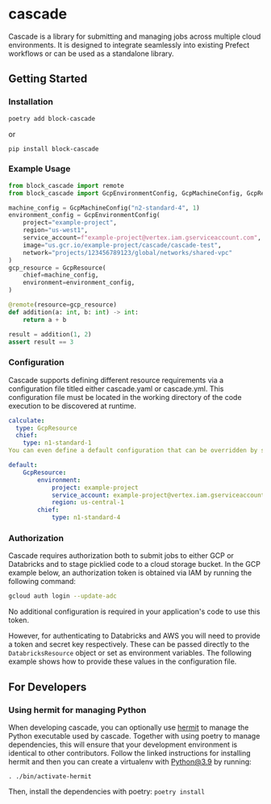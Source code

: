# cascade

Cascade is a library for submitting and managing jobs across multiple cloud environments. It is designed to integrate seamlessly into existing Prefect workflows or can be used as a standalone library.

## Getting Started

### Installation
  
  ```bash 
  poetry add block-cascade
  ```
or 
```
pip install block-cascade
```

### Example Usage

```python
from block_cascade import remote
from block_cascade import GcpEnvironmentConfig, GcpMachineConfig, GcpResource

machine_config = GcpMachineConfig("n2-standard-4", 1)
environment_config = GcpEnvironmentConfig(
    project="example-project",
    region="us-west1",
    service_account=f"example-project@vertex.iam.gserviceaccount.com",
    image="us.gcr.io/example-project/cascade/cascade-test",
    network="projects/123456789123/global/networks/shared-vpc"
)
gcp_resource = GcpResource(
    chief=machine_config,
    environment=environment_config,
)

@remote(resource=gcp_resource)
def addition(a: int, b: int) -> int:
    return a + b

result = addition(1, 2)
assert result == 3
```

### Configuration
Cascade supports defining different resource requirements via a configuration file titled either cascade.yaml or cascade.yml. This configuration file must be located in the working directory of the code execution to be discovered at runtime.

```yaml
calculate:
  type: GcpResource
  chief:
    type: n1-standard-1
You can even define a default configuration that can be overridden by specific tasks to eliminate redundant definitions.

default:
    GcpResource:
        environment:
            project: example-project
            service_account: example-project@vertex.iam.gserviceaccount.com
            region: us-central-1
        chief:
            type: n1-standard-4
```

### Authorization
Cascade requires authorization both to submit jobs to either GCP or Databricks and to stage picklied code to a cloud storage bucket. In the GCP example below, an authorization token is obtained via IAM by running the following command:

```bash
gcloud auth login --update-adc
```
No additional configuration is required in your application's code to use this token.

However, for authenticating to Databricks and AWS you will need to provide a token and secret key respectively. These can be passed directly to the `DatabricksResource` object or set as environment variables. The following example shows how to provide these values in the configuration file.

## For Developers

### Using hermit for managing Python
When developing cascade, you can optionally use [hermit](https://cashapp.github.io/hermit/usage/get-started/) to manage the Python executable used by cascade. Together with using poetry to manage dependencies, this will ensure that your development environment is identical to other contributors. Follow the linked instructions for installing hermit and then you can create a virtualenv with Python@3.9 by running:

`. ./bin/activate-hermit`

Then, install the dependencies with poetry:
`poetry install`